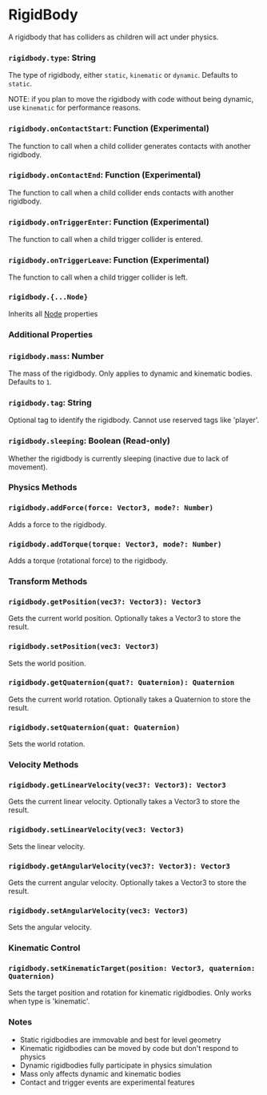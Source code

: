 # RigidBody

A rigidbody that has colliders as children will act under physics.

### `rigidbody.type`: String

The type of rigidbody, either `static`, `kinematic` or `dynamic`. Defaults to `static`.

NOTE: if you plan to move the rigidbody with code without being dynamic, use `kinematic` for performance reasons.

### `rigidbody.onContactStart`: Function (Experimental)

The function to call when a child collider generates contacts with another rigidbody.

### `rigidbody.onContactEnd`: Function (Experimental)

The function to call when a child collider ends contacts with another rigidbody.

### `rigidbody.onTriggerEnter`: Function (Experimental)

The function to call when a child trigger collider is entered.

### `rigidbody.onTriggerLeave`: Function (Experimental)

The function to call when a child trigger collider is left.

### `rigidbody.{...Node}`

Inherits all [Node](/docs/ref/Node.md) properties

### Additional Properties

### `rigidbody.mass`: Number

The mass of the rigidbody. Only applies to dynamic and kinematic bodies. Defaults to `1`.

### `rigidbody.tag`: String

Optional tag to identify the rigidbody. Cannot use reserved tags like 'player'.

### `rigidbody.sleeping`: Boolean (Read-only)

Whether the rigidbody is currently sleeping (inactive due to lack of movement).

### Physics Methods

### `rigidbody.addForce(force: Vector3, mode?: Number)`

Adds a force to the rigidbody.

### `rigidbody.addTorque(torque: Vector3, mode?: Number)`

Adds a torque (rotational force) to the rigidbody.

### Transform Methods

### `rigidbody.getPosition(vec3?: Vector3): Vector3`

Gets the current world position. Optionally takes a Vector3 to store the result.

### `rigidbody.setPosition(vec3: Vector3)`

Sets the world position.

### `rigidbody.getQuaternion(quat?: Quaternion): Quaternion`

Gets the current world rotation. Optionally takes a Quaternion to store the result.

### `rigidbody.setQuaternion(quat: Quaternion)`

Sets the world rotation.

### Velocity Methods

### `rigidbody.getLinearVelocity(vec3?: Vector3): Vector3`

Gets the current linear velocity. Optionally takes a Vector3 to store the result.

### `rigidbody.setLinearVelocity(vec3: Vector3)`

Sets the linear velocity.

### `rigidbody.getAngularVelocity(vec3?: Vector3): Vector3`

Gets the current angular velocity. Optionally takes a Vector3 to store the result.

### `rigidbody.setAngularVelocity(vec3: Vector3)`

Sets the angular velocity.

### Kinematic Control

### `rigidbody.setKinematicTarget(position: Vector3, quaternion: Quaternion)`

Sets the target position and rotation for kinematic rigidbodies. Only works when type is 'kinematic'.

### Notes

- Static rigidbodies are immovable and best for level geometry
- Kinematic rigidbodies can be moved by code but don't respond to physics
- Dynamic rigidbodies fully participate in physics simulation
- Mass only affects dynamic and kinematic bodies
- Contact and trigger events are experimental features
